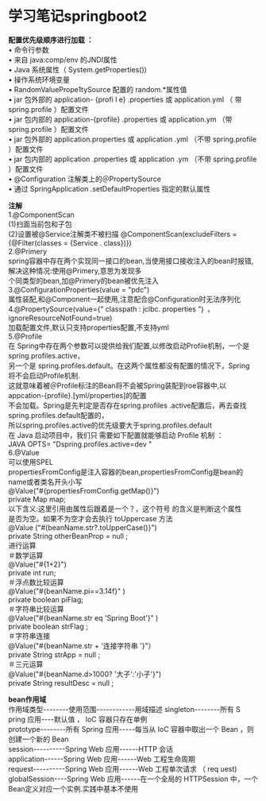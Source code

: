 学习笔记springboot2  
===
**配置优先级顺序进行加载 ：**  
  • 命令行参数   
  • 来自 java:comp/env 的JNDI属性  
  • Java 系统属性（ System.getProperties())  
  • 操作系统环境变量   
  • RandomValuePrope1tySource 配置的 random.*属性值  
  • jar 包外部的 application- {profi l e} .properties 或 application.yml （ 带 spring.profile ）配置文件  
  • jar 包内部的 application-{profile} .properties 或 application.ym （带 spring.profile ）配置文件  
  • jar 包外部的 application.properties 或 application .yml （不带 spring.profile ）配置文件  
  • jar 包内部的 application .properties 或 application .ym （不带 spring.profile ）配置文件  
  • @Configuration 注解类上的＠PropertySource  
  • 通过 SpringApplication .setDefaultProperties 指定的默认属性  
 
 **注解**   
1.@ComponentScan  
 (1)扫面当前包和子包  
 (2)设置被@Service注解类不被扫描 @ComponentScan(excludeFilters = {@Filter(classes = {Service . class})})   
2.@Primery   
 spring容器中存在两个实现同一接口的bean,当使用接口接收注入的bean时报错,解决这种情况:使用@Primery,意思为发现多  
 个同类型的bean,加@Primery的bean被优先注入    
3.@ConfigurationProperties(value = "pdc")  
 属性装配,和@Component一起使用,注意配合@Configuration时无法序列化  
4.@PropertySource(value={” classpath : jclbc. properties ”｝ ，ignoreResourceNotFound=true)  
 加载配置文件,默认只支持properties配置,不支持yml  
5.@Profile   
在 Spring中存在两个参数可以提供给我们配置,以修改启动Profile机制，一个是spring.profiles.active，  
另一个是 spring.profiles.default。在这两个属性都没有配置的情况下，Spring 将不会启动Profile机制.  
这就意味着被＠Profile标注的Bean将不会被Spring装配到roe容器中,以appcation-{profile}.[yml/properties]的配置  
不会加载。Spring是先判定是否存在spring.profiles .active配置后，再去查找spring.profiles.default配置的，  
所以spring.profiles.active的优先级要大于spring.profiles.default  
在 Java 启动项目中，我们只 需要如下配置就能够启动 Profile 机制 ：  
JAVA OPTS= "Dspring.profiles.active=dev "  
6.@Value  
可以使用SPEL    
propertiesFromConfig是注入容器的bean,propertiesFromConfig是bean的name或者类名开头小写  
@Value("#{propertiesFromConfig.getMap()}")  
private Map map;  
以下含义:这里引用由属性后跟着是一个？，这个符号 的含义是判断这个属性  
是否为空。如果不为空才会去执行 toUppercase 方法  
@Value ("#(beanName.str?.toUpperCase()}")   
private String otherBeanProp = null ;      
进行运算    
＃数学运算  
@Value("#{1+2}")  
private int run;  
＃浮点数比较运算  
@Value("#{beanName.pi==3.14f}" )  
private boolean piFlag;  
＃字符串比较运算  
@Value("#{beanName.str eq 'Spring Boot'}" )  
private boolean strFlag ;  
＃字符串连接  
@Value("#{beanName.str + '连接字符串 '}"）  
private String strApp = null ;  
＃三元运算  
@Value("#{beanName.d>1000? '大子':'小子'}")  
private String resultDesc = null ;  



 
**bean作用域**   
作用域类型--------使用范围------------用域描述
singleton--------所有 S pring 应用----默认值 ， loC 容器只存在单例    
prototype--------所有 Spring 应用-----每当从 IoC 容器中取出一个 Bean ，则创建一个新的 Bean  
session----------Spring Web 应用------HTTP 会话  
application------Spring Web 应用------Web 工程生命周期  
request----------Spring Web 应用------Web 工程单次请求 （ req uest)  
globalSession----Spring Web 应用------在一个全局的 HTTPSession 中，一个 Bean定义对应一个实例.实践中基本不使用  









 
